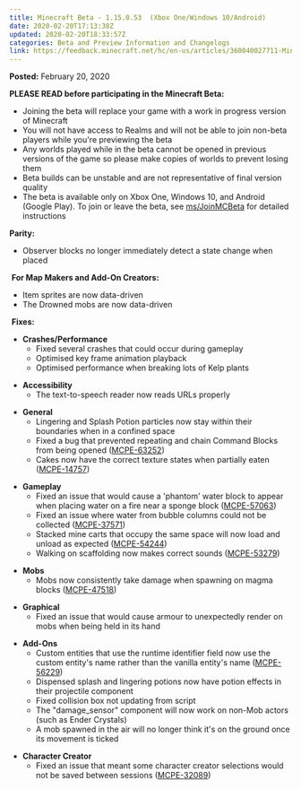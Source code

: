 ```yaml
---
title: Minecraft Beta - 1.15.0.53  (Xbox One/Windows 10/Android)
date: 2020-02-20T17:13:38Z
updated: 2020-02-20T18:33:57Z
categories: Beta and Preview Information and Changelogs
link: https://feedback.minecraft.net/hc/en-us/articles/360040027711-Minecraft-Beta-1-15-0-53-Xbox-One-Windows-10-Android-
---
```


**Posted:** February 20, 2020

**PLEASE READ before participating in the Minecraft Beta:**

- Joining the beta will replace your game with a work in progress version of Minecraft
- You will not have access to Realms and will not be able to join non-beta players while you're previewing the beta
- Any worlds played while in the beta cannot be opened in previous versions of the game so please make copies of worlds to prevent losing them
- Beta builds can be unstable and are not representative of final version quality
- The beta is available only on Xbox One, Windows 10, and Android (Google Play). To join or leave the beta, see [ms/JoinMCBeta](https://aka.ms/JoinMCBeta) for detailed instructions

**Parity:**

- Observer blocks no longer immediately detect a state change when placed

 **For Map Makers and Add-On Creators:**

- Item sprites are now data-driven
- The Drowned mobs are now data-driven

 **Fixes:**

- **Crashes/Performance**
  - Fixed several crashes that could occur during gameplay
  - Optimised key frame animation playback
  - Optimised performance when breaking lots of Kelp plants

<!-- -->

- **Accessibility**
  - The text-to-speech reader now reads URLs properly

<!-- -->

- **General**
  - Lingering and Splash Potion particles now stay within their boundaries when in a confined space
  - Fixed a bug that prevented repeating and chain Command Blocks from being opened ([MCPE-63252](https://bugs.mojang.com/browse/MCPE-63252))
  - Cakes now have the correct texture states when partially eaten ([MCPE-14757](https://bugs.mojang.com/browse/MCPE-14757)) 

<!-- -->

- **Gameplay**
  - Fixed an issue that would cause a 'phantom' water block to appear when placing water on a fire near a sponge block ([MCPE-57063](https://bugs.mojang.com/browse/MCPE-57063))
  - Fixed an issue where water from bubble columns could not be collected ([MCPE-37571](https://bugs.mojang.com/browse/MCPE-37571))
  - Stacked mine carts that occupy the same space will now load and unload as expected ([MCPE-54244](https://bugs.mojang.com/browse/MCPE-54244))
  - Walking on scaffolding now makes correct sounds ([MCPE-53279](https://bugs.mojang.com/browse/MCPE-53279)) 

<!-- -->

- **Mobs**
  - Mobs now consistently take damage when spawning on magma blocks ([MCPE-47518](https://bugs.mojang.com/browse/MCPE-47518))

<!-- -->

- **Graphical**
  - Fixed an issue that would cause armour to unexpectedly render on mobs when being held in its hand

<!-- -->

- **Add-Ons**
  - Custom entities that use the runtime identifier field now use the custom entity's name rather than the vanilla entity's name ([MCPE-56229](https://bugs.mojang.com/browse/MCPE-56229))
  - Dispensed splash and lingering potions now have potion effects in their projectile component
  - Fixed collision box not updating from script
  - The "damage_sensor" component will now work on non-Mob actors (such as Ender Crystals) 
  - A mob spawned in the air will no longer think it's on the ground once its movement is ticked 

<!-- -->

- **Character Creator**
  - Fixed an issue that meant some character creator selections would not be saved between sessions ([MCPE-32089](https://bugs.mojang.com/browse/MCPE-32089))
